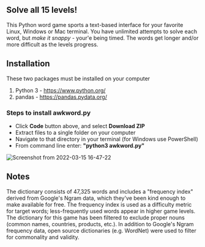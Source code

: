 ## Solve all 15 levels!
This Python word game sports a text-based interface for your favorite Linux, Windows or Mac terminal. You have unlimited attempts to solve each word, but *make it snappy* - your'e being timed.  The words get longer and/or more difficult as the levels progress.

## Installation
These two packages must be installed on your computer
1. Python 3 - https://www.python.org/
2. pandas - https://pandas.pydata.org/

### Steps to install awkword.py
- Click **Code** button above, and select **Download ZIP**
- Extract files to a single folder on your computer
- Navigate to that directory in your terminal (for Windows use PowerShell)
- From command line enter:  **"python3 awkword.py"**

![Screenshot from 2022-03-15 16-47-22](https://user-images.githubusercontent.com/101674931/158484934-eb48f7c7-fb89-4212-ab2a-726753c9a542.png)

## Notes

The dictionary consists of 47,325 words and includes a "frequency index" derived from Google's Ngram data, which they've been kind enough to make available for free.  The frequency index is used as a difficulty metric for target words; less-frequently used words appear in higher game levels.  The dictionary for this game has been filtered to exclude proper nouns (common names, countries, products, etc.).  In addition to Google's Ngram frequency data, open source dictionaries (e.g. WordNet) were used to filter for commonality and validity.
